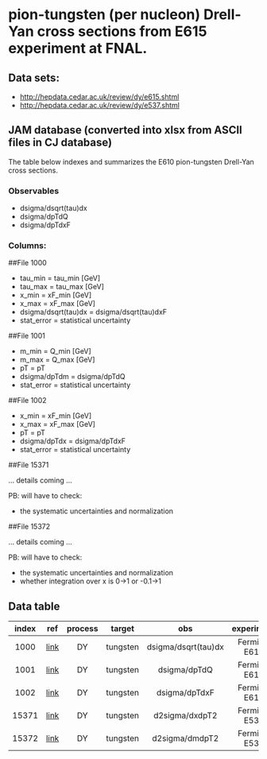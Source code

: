 # pion-tungsten (per nucleon) Drell-Yan cross sections from E615 experiment at FNAL.
  
## Data sets:
* http://hepdata.cedar.ac.uk/review/dy/e615.shtml
* http://hepdata.cedar.ac.uk/review/dy/e537.shtml

## JAM database (converted into xlsx from ASCII files in CJ database)

The table below indexes and summarizes the E610 pion-tungsten Drell-Yan cross sections.

### Observables

* dsigma/dsqrt(tau)dx
* dsigma/dpTdQ
* dsigma/dpTdxF

### Columns:

##File 1000
- tau_min  = tau_min [GeV]
- tau_max  = tau_max [GeV]
- x_min  = xF_min [GeV]
- x_max  = xF_max [GeV]
- dsigma/dsqrt(tau)dx = dsigma/dsqrt(tau)dxF 
- stat_error  = statistical uncertainty

##File 1001
- m_min  = Q_min [GeV]
- m_max  = Q_max [GeV]
- pT     = pT
- dsigma/dpTdm = dsigma/dpTdQ
- stat_error  = statistical uncertainty

##File 1002
- x_min  = xF_min [GeV]
- x_max  = xF_max [GeV]
- pT     = pT
- dsigma/dpTdx = dsigma/dpTdxF
- stat_error  = statistical uncertainty

##File 15371

... details coming ...

PB: will have to check:
  -  the systematic uncertainties and normalization

##File 15372

... details coming ...

PB: will have to check:
  -  the systematic uncertainties and normalization
  -  whether integration over x is 0->1 or -0.1->1

## Data table

| index | ref              | process | target | obs                 | experiment    | status |
| :--:  | :--:             | :--:    | :--:   | :--:                | :--:          | :--:   |
| 1000  | [link][ref1000]  | DY      |tungsten| dsigma/dsqrt(tau)dx | Fermilab E615 | FINAL  |
| 1001  | [link][ref1001]  | DY      |tungsten| dsigma/dpTdQ        | Fermilab E615 | FINAL  |
| 1002  | [link][ref1002]  | DY      |tungsten| dsigma/dpTdxF       | Fermilab E615 | FINAL  |
| 15371 | [link][ref15371] | DY      |tungsten| d2sigma/dxdpT2      | Fermilab E537 | FINAL  |
| 15372 | [link][ref15372] | DY      |tungsten| d2sigma/dmdpT2      | Fermilab E537 | FINAL  |


[ref1000]: https://journals.aps.org/prd/pdf/10.1103/PhysRevD.39.92
[ref1001]: https://journals.aps.org/prd/pdf/10.1103/PhysRevD.39.92
[ref1002]: https://journals.aps.org/prd/pdf/10.1103/PhysRevD.39.92
[ref15371]: https://journals.aps.org/prd/abstract/10.1103/PhysRevD.38.1377
[ref15372]: https://journals.aps.org/prd/abstract/10.1103/PhysRevD.38.1377




